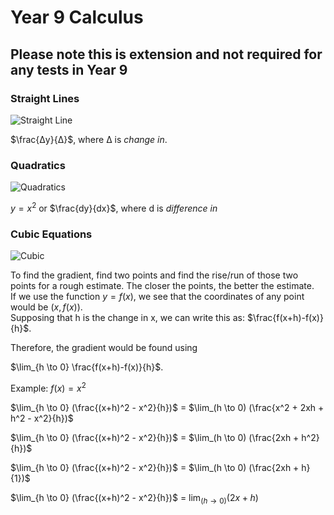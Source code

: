 <head>
  <title>Year 9 Calculus EXT</title>
  <script type="text/javascript"
  src="http://cdn.mathjax.org/mathjax/latest/MathJax.js?config=TeX-AMS-MML_HTMLorMML"></script>
</head>

# Year 9 Calculus

## Please note this is extension and not required for any tests in Year 9

### Straight Lines

![Straight Line](/the-merchant/assets/images/Year%209/Math/straight-line-gradients.jpg)

$\frac{Δy}{Δ}$, where Δ is *change in*.


### Quadratics

![Quadratics](/the-merchant/assets/images/Year%209/Math/quadratics.svg)

$y={x^2}$ or $\frac{dy}{dx}$, where d is *difference in*


### Cubic Equations

![Cubic](/the-merchant/assets/images/Year%209/Math/cubic.png)

To find the gradient, find two points and find the rise/run of those two points for a rough estimate. The closer the points, the better the estimate.  
If we use the function $y=f(x)$, we see that the coordinates of any point would be $(x, f(x))$.  
Supposing that h is the change in x, we can write this as:
$\frac{f(x+h)-f(x)}{h}$.

Therefore, the gradient would be found using

$\lim_{h \to 0} \frac{f(x+h)-f(x)}{h}$.

Example: $f(x) = {x^2}$

$\lim_{h \to 0} (\frac{(x+h)^2 - x^2}{h})$ = $\lim_(h \to 0) (\frac{x^2 + 2xh + h^2 - x^2}{h})$

$\lim_{h \to 0} (\frac{(x+h)^2 - x^2}{h})$ = $\lim_(h \to 0) (\frac{2xh + h^2}{h})$

$\lim_{h \to 0} (\frac{(x+h)^2 - x^2}{h})$ = $\lim_(h \to 0) (\frac{2xh + h}{1})$

$\lim_{h \to 0} (\frac{(x+h)^2 - x^2}{h})$ = $\lim_(h \to 0) (2x+h)$
